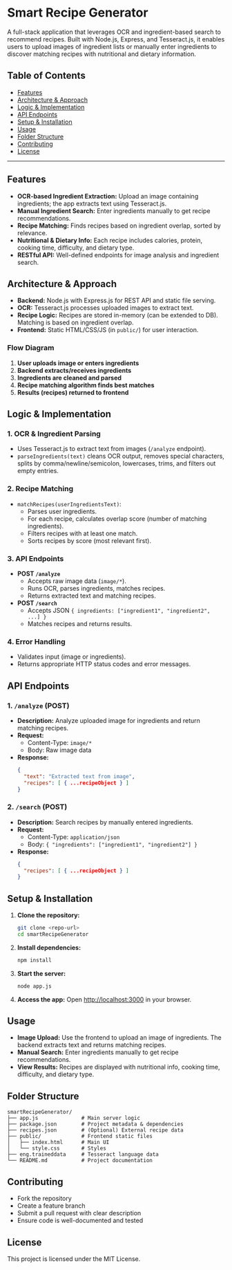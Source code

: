 # Smart Recipe Generator

A full-stack application that leverages OCR and ingredient-based search to recommend recipes. Built with Node.js, Express, and Tesseract.js, it enables users to upload images of ingredient lists or manually enter ingredients to discover matching recipes with nutritional and dietary information.

## Table of Contents
- [Features](#features)
- [Architecture & Approach](#architecture--approach)
- [Logic & Implementation](#logic--implementation)
- [API Endpoints](#api-endpoints)
- [Setup & Installation](#setup--installation)
- [Usage](#usage)
- [Folder Structure](#folder-structure)
- [Contributing](#contributing)
- [License](#license)

---

## Features
- **OCR-based Ingredient Extraction:** Upload an image containing ingredients; the app extracts text using Tesseract.js.
- **Manual Ingredient Search:** Enter ingredients manually to get recipe recommendations.
- **Recipe Matching:** Finds recipes based on ingredient overlap, sorted by relevance.
- **Nutritional & Dietary Info:** Each recipe includes calories, protein, cooking time, difficulty, and dietary type.
- **RESTful API:** Well-defined endpoints for image analysis and ingredient search.

## Architecture & Approach
- **Backend:** Node.js with Express.js for REST API and static file serving.
- **OCR:** Tesseract.js processes uploaded images to extract text.
- **Recipe Logic:** Recipes are stored in-memory (can be extended to DB). Matching is based on ingredient overlap.
- **Frontend:** Static HTML/CSS/JS (in `public/`) for user interaction.

### Flow Diagram
1. **User uploads image or enters ingredients**
2. **Backend extracts/receives ingredients**
3. **Ingredients are cleaned and parsed**
4. **Recipe matching algorithm finds best matches**
5. **Results (recipes) returned to frontend**

## Logic & Implementation
### 1. OCR & Ingredient Parsing
- Uses Tesseract.js to extract text from images (`/analyze` endpoint).
- `parseIngredients(text)` cleans OCR output, removes special characters, splits by comma/newline/semicolon, lowercases, trims, and filters out empty entries.

### 2. Recipe Matching
- `matchRecipes(userIngredientsText)`:
  - Parses user ingredients.
  - For each recipe, calculates overlap score (number of matching ingredients).
  - Filters recipes with at least one match.
  - Sorts recipes by score (most relevant first).

### 3. API Endpoints
- **POST `/analyze`**
  - Accepts raw image data (`image/*`).
  - Runs OCR, parses ingredients, matches recipes.
  - Returns extracted text and matching recipes.
- **POST `/search`**
  - Accepts JSON `{ ingredients: ["ingredient1", "ingredient2", ...] }`
  - Matches recipes and returns results.

### 4. Error Handling
- Validates input (image or ingredients).
- Returns appropriate HTTP status codes and error messages.

## API Endpoints
### 1. `/analyze` (POST)
- **Description:** Analyze uploaded image for ingredients and return matching recipes.
- **Request:**
  - Content-Type: `image/*`
  - Body: Raw image data
- **Response:**
  ```json
  {
    "text": "Extracted text from image",
    "recipes": [ { ...recipeObject } ]
  }
  ```

### 2. `/search` (POST)
- **Description:** Search recipes by manually entered ingredients.
- **Request:**
  - Content-Type: `application/json`
  - Body: `{ "ingredients": ["ingredient1", "ingredient2"] }`
- **Response:**
  ```json
  {
    "recipes": [ { ...recipeObject } ]
  }
  ```

## Setup & Installation
1. **Clone the repository:**
   ```sh
   git clone <repo-url>
   cd smartRecipeGenerator
   ```
2. **Install dependencies:**
   ```sh
   npm install
   ```
3. **Start the server:**
   ```sh
   node app.js
   ```
4. **Access the app:**
   Open [http://localhost:3000](http://localhost:3000) in your browser.

## Usage
- **Image Upload:** Use the frontend to upload an image of ingredients. The backend extracts text and returns matching recipes.
- **Manual Search:** Enter ingredients manually to get recipe recommendations.
- **View Results:** Recipes are displayed with nutritional info, cooking time, difficulty, and dietary type.

## Folder Structure
```
smartRecipeGenerator/
├── app.js              # Main server logic
├── package.json        # Project metadata & dependencies
├── recipes.json        # (Optional) External recipe data
├── public/             # Frontend static files
│   ├── index.html      # Main UI
│   └── style.css       # Styles
├── eng.traineddata     # Tesseract language data
└── README.md           # Project documentation
```

## Contributing
- Fork the repository
- Create a feature branch
- Submit a pull request with clear description
- Ensure code is well-documented and tested

## License
This project is licensed under the MIT License.

